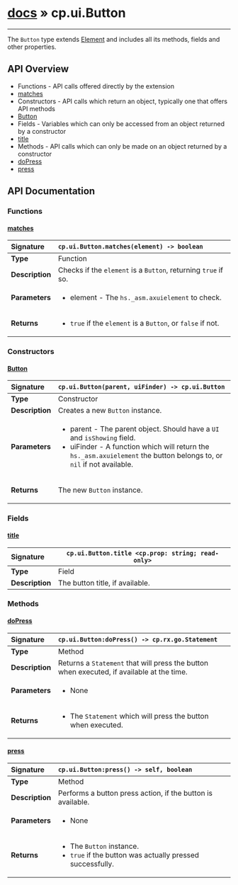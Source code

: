 # [docs](index.md) » cp.ui.Button
---

The `Button` type extends [Element](cp.ui.Element.md) and includes all its
methods, fields and other properties.

## API Overview
* Functions - API calls offered directly by the extension
 * [matches](#matches)
* Constructors - API calls which return an object, typically one that offers API methods
 * [Button](#button)
* Fields - Variables which can only be accessed from an object returned by a constructor
 * [title](#title)
* Methods - API calls which can only be made on an object returned by a constructor
 * [doPress](#dopress)
 * [press](#press)

## API Documentation

### Functions

#### [matches](#matches)
| <span style="float: left;">**Signature**</span> | <span style="float: left;">`cp.ui.Button.matches(element) -> boolean` </span>                                                          |
| -----------------------------------------------------|---------------------------------------------------------------------------------------------------------|
| **Type**                                             | Function |
| **Description**                                      | Checks if the `element` is a `Button`, returning `true` if so. |
| **Parameters**                                       | <ul><li>element      - The <code>hs._asm.axuielement</code> to check.</li></ul> |
| **Returns**                                          | <ul><li><code>true</code> if the <code>element</code> is a <code>Button</code>, or <code>false</code> if not.</li></ul> |

### Constructors

#### [Button](#button)
| <span style="float: left;">**Signature**</span> | <span style="float: left;">`cp.ui.Button(parent, uiFinder) -> cp.ui.Button` </span>                                                          |
| -----------------------------------------------------|---------------------------------------------------------------------------------------------------------|
| **Type**                                             | Constructor |
| **Description**                                      | Creates a new `Button` instance. |
| **Parameters**                                       | <ul><li>parent       - The parent object. Should have a <code>UI</code> and <code>isShowing</code> field.</li><li>uiFinder     - A function which will return the <code>hs._asm.axuielement</code> the button belongs to, or <code>nil</code> if not available.</li></ul> |
| **Returns**                                          | <p>The new <code>Button</code> instance.</p> |

### Fields

#### [title](#title)
| <span style="float: left;">**Signature**</span> | <span style="float: left;">`cp.ui.Button.title <cp.prop: string; read-only>` </span>                                                          |
| -----------------------------------------------------|---------------------------------------------------------------------------------------------------------|
| **Type**                                             | Field |
| **Description**                                      | The button title, if available. |

### Methods

#### [doPress](#dopress)
| <span style="float: left;">**Signature**</span> | <span style="float: left;">`cp.ui.Button:doPress() -> cp.rx.go.Statement` </span>                                                          |
| -----------------------------------------------------|---------------------------------------------------------------------------------------------------------|
| **Type**                                             | Method |
| **Description**                                      | Returns a `Statement` that will press the button when executed, if available at the time. |
| **Parameters**                                       | <ul><li>None</li></ul> |
| **Returns**                                          | <ul><li>The <code>Statement</code> which will press the button when executed.</li></ul> |

#### [press](#press)
| <span style="float: left;">**Signature**</span> | <span style="float: left;">`cp.ui.Button:press() -> self, boolean` </span>                                                          |
| -----------------------------------------------------|---------------------------------------------------------------------------------------------------------|
| **Type**                                             | Method |
| **Description**                                      | Performs a button press action, if the button is available. |
| **Parameters**                                       | <ul><li>None</li></ul> |
| **Returns**                                          | <ul><li>The <code>Button</code> instance.</li><li><code>true</code> if the button was actually pressed successfully.</li></ul> |

